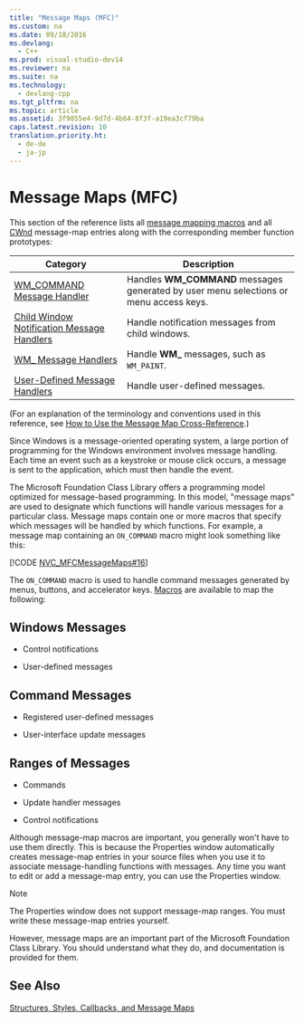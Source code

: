 ```yaml
---
title: "Message Maps (MFC)"
ms.custom: na
ms.date: 09/18/2016
ms.devlang: 
  - C++
ms.prod: visual-studio-dev14
ms.reviewer: na
ms.suite: na
ms.technology: 
  - devlang-cpp
ms.tgt_pltfrm: na
ms.topic: article
ms.assetid: 3f9855e4-9d7d-4b64-8f3f-a19ea3cf79ba
caps.latest.revision: 10
translation.priority.ht: 
  - de-de
  - ja-jp
---
```

# Message Maps (MFC)
This section of the reference lists all [message mapping macros](../vs140/Message-Map-Macros--MFC-.md) and all [CWnd](../vs140/CWnd-Class.md) message-map entries along with the corresponding member function prototypes:  
  
|Category|Description|  
|--------------|-----------------|  
|[WM_COMMAND Message Handler](../vs140/WM_COMMAND-Message-Handler.md)|Handles **WM_COMMAND** messages generated by user menu selections or menu access keys.|  
|[Child Window Notification Message Handlers](../vs140/Child-Window-Notification-Message-Handlers.md)|Handle notification messages from child windows.|  
|[WM_ Message Handlers](../vs140/Handlers-for-WM_-Messages.md)|Handle **WM_** messages, such as `WM_PAINT`.|  
|[User-Defined Message Handlers](../vs140/User-Defined-Handlers.md)|Handle user-defined messages.|  
  
 (For an explanation of the terminology and conventions used in this reference, see [How to Use the Message Map Cross-Reference](../vs140/How-to--Use-the-Message-Map-Cross-Reference.md).)  
  
 Since Windows is a message-oriented operating system, a large portion of programming for the Windows environment involves message handling. Each time an event such as a keystroke or mouse click occurs, a message is sent to the application, which must then handle the event.  
  
 The Microsoft Foundation Class Library offers a programming model optimized for message-based programming. In this model, "message maps" are used to designate which functions will handle various messages for a particular class. Message maps contain one or more macros that specify which messages will be handled by which functions. For example, a message map containing an `ON_COMMAND` macro might look something like this:  
  
 [!CODE [NVC_MFCMessageMaps#16](../CodeSnippet/VS_Snippets_Cpp/NVC_MFCMessageMaps#16)]  
  
 The `ON_COMMAND` macro is used to handle command messages generated by menus, buttons, and accelerator keys. [Macros](../vs140/Message-Map-Macros--MFC-.md) are available to map the following:  
  
## Windows Messages  
  
-   Control notifications  
  
-   User-defined messages  
  
## Command Messages  
  
-   Registered user-defined messages  
  
-   User-interface update messages  
  
## Ranges of Messages  
  
-   Commands  
  
-   Update handler messages  
  
-   Control notifications  
  
 Although message-map macros are important, you generally won't have to use them directly. This is because the Properties window automatically creates message-map entries in your source files when you use it to associate message-handling functions with messages. Any time you want to edit or add a message-map entry, you can use the Properties window.  
  
> [!NOTE]
>  The Properties window does not support message-map ranges. You must write these message-map entries yourself.  
  
 However, message maps are an important part of the Microsoft Foundation Class Library. You should understand what they do, and documentation is provided for them.  
  
## See Also  
 [Structures, Styles, Callbacks, and Message Maps](../vs140/Structures--Styles--Callbacks--and-Message-Maps.md)